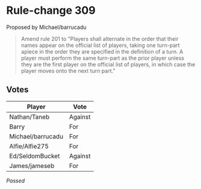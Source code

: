 # Rule-change 309

Proposed by Michael/barrucadu

> Amend rule 201 to "Players shall alternate in the order that their names appear on the official list of players, taking one turn-part apiece in the order they are specified in the definition of a turn. A player must perform the same turn-part as the prior player unless they are the first player on the official list of players, in which case the player moves onto the next turn part."

## Votes

| Player            | Vote     |
|-------------------|----------|
| Nathan/Taneb      | Against  |
| Barry             | For      |
| Michael/barrucadu | For      |
| Alfie/Alfie275    | For      |
| Ed/SeldomBucket   | Against  |
| James/jameseb     | For      |

*Passed*
